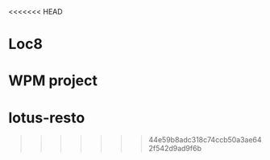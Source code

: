 <<<<<<< HEAD
# Loc8
WPM project
=======
# lotus-resto
>>>>>>> 44e59b8adc318c74ccb50a3ae642f542d9ad9f6b
